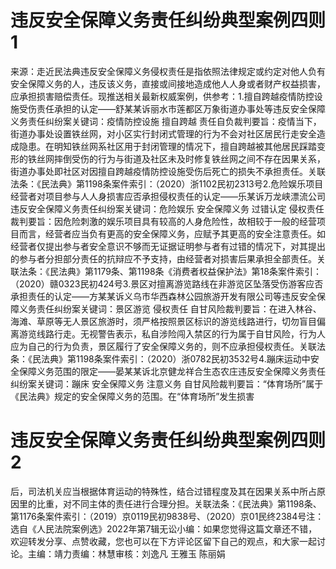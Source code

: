 # 违反安全保障义务责任纠纷典型案例四则1

来源：走近民法典违反安全保障义务侵权责任是指依照法律规定或约定对他人负有安全保障义务的人，违反该义务，直接或间接地造成他人人身或者财产权益损害，应承担损害赔偿责任。现推送相关最新权威案例，供参考：1.擅自跨越疫情防控设施受伤责任承担的认定——舒某某诉丽水市莲都区万象街道办事处等违反安全保障义务责任纠纷案关键词：疫情防控设施 擅自跨越 责任自负裁判要旨：疫情当下，街道办事处设置铁丝网，对小区实行封闭式管理的行为不会对社区居民行走安全造成隐患。在明知铁丝网系社区用于封闭管理的情况下，擅自跨越被其他居民踩踏变形的铁丝网摔倒受伤的行为与街道及社区未及时修复铁丝网之间不存在因果关系，街道办事处即社区对因擅自跨越疫情防控设施受伤后死亡的损失不承担责任。关联法条：《民法典》第1198条案件索引：（2020）浙1102民初2313号2.危险娱乐项目经营者对项目参与人人身损害应否承担侵权责任的认定——乐某诉万龙峡漂流公司违反安全保障义务责任纠纷案关键词：危险娱乐 安全保障义务 过错认定 侵权责任裁判要旨：因危险刺激的娱乐项目具有较高的人身危险性，故相较于一般的经营项目而言，经营者应当负有更高的安全保障义务，应赋予其更高的安全注意责任。如经营者仅提出参与者安全意识不够而无证据证明参与者有过错的情况下，对其提出的参与者分担部分责任的抗辩应不予支持，由经营者对损害后果承担全部责任。关联法条：《民法典》第1179条、第1198条《消费者权益保护法》第18条案件索引：（2020）赣0323民初424号3.景区对擅离游览路线在非游览区坠落受伤游客应否承担责任的认定——方某某诉义乌市华西森林公园旅游开发有限公司等违反安全保障义务责任纠纷案关键词：景区游览 侵权责任 自甘风险裁判要旨：在进入林谷、海滩、草原等无人景区旅游时，须严格按照景区标识的游览线路进行，切勿盲目偏离游览线路行走。无视警告表示，私自涉险闯入禁区的行为属于自甘风险，行为人应为自己的行为负责，景区履行了安全保障义务的，则不应承担侵权责任。关联法条：《民法典》第1198条案件索引：（2020）浙0782民初3532号4.蹦床运动中安全保障义务范围的限定——晏某某诉北京健龙祥合生态农庄违反安全保障义务责任纠纷案关键词：蹦床 安全保障义务 注意义务 自甘风险裁判要旨：“体育场所”属于《民法典》规定的安全保障义务的范围。在“体育场所”发生损害

# 违反安全保障义务责任纠纷典型案例四则2

后，司法机关应当根据体育运动的特殊性，结合过错程度及其在因果关系中所占原因里的比重，对不同主体的责任进行合理分担。关联法条：《民法典》第1198条、第1176条案件索引：（2019）京0119民初9838号、（2020）京01民终2384号注：选自《人民法院案例选》2022年第7辑无讼小编：如果您觉得这篇文章还不错，欢迎转发分享、点赞收藏，您也可以在下方评论区留下自己的观点，和大家一起讨论。主编：靖力责编：林慧审核：刘逸凡 王雅玉 陈丽娟

